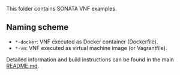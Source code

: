 This folder contains SONATA VNF examples.

## Naming scheme

* `*-docker`: VNF executed as Docker container (Dockerfile).
* `*-vm`: VNF executed as virtual machine image (or Vagrantfile).

Detailed information and build instructions can be found in the main [README.md](https://github.com/sonata-nfv/son-examples#vnfs-vnfs).